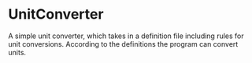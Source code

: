 # UnitConverter
A simple unit converter, which takes in a definition file including rules for unit conversions. According to the definitions the program can convert units.
